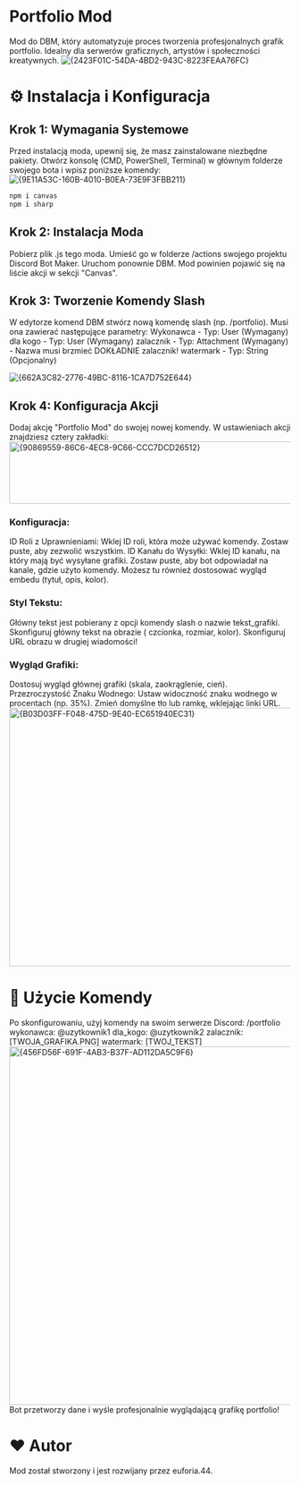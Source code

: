 # Portfolio Mod

Mod do DBM, który automatyzuje proces tworzenia profesjonalnych grafik portfolio. Idealny dla serwerów graficznych, artystów i społeczności kreatywnych. 
![{2423F01C-54DA-4BD2-943C-8223FEAA76FC}](https://github.com/user-attachments/assets/d3f72faa-4cec-486a-a241-896ccca8dc56)

# ⚙️ Instalacja i Konfiguracja

##  Krok 1: Wymagania Systemowe

Przed instalacją moda, upewnij się, że masz zainstalowane niezbędne pakiety. Otwórz konsolę (CMD, PowerShell, Terminal) w głównym folderze swojego bota i wpisz poniższe komendy:
![{9E11A53C-160B-4010-B0EA-73E9F3FBB211}](https://github.com/user-attachments/assets/b85f3112-f43f-49b0-a319-4583057ef52a)

```bash
npm i canvas
npm i sharp
```
## Krok 2: Instalacja Moda
Pobierz plik .js tego moda.
Umieść go w folderze /actions swojego projektu Discord Bot Maker.
Uruchom ponownie DBM. Mod powinien pojawić się na liście akcji w sekcji "Canvas".

##  Krok 3: Tworzenie Komendy Slash
W edytorze komend DBM stwórz nową komendę slash (np. /portfolio). Musi ona zawierać następujące parametry:
Wykonawca - Typ: User (Wymagany)
dla kogo - Typ: User (Wymagany)
zalacznik - Typ: Attachment (Wymagany) - Nazwa musi brzmieć DOKŁADNIE zalacznik!
watermark - Typ: String (Opcjonalny)

![{662A3C82-2776-49BC-8116-1CA7D752E644}](https://github.com/user-attachments/assets/927032d3-426c-4ed6-ac06-89b483193e89)

## Krok 4: Konfiguracja Akcji
Dodaj akcję "Portfolio Mod" do swojej nowej komendy. W ustawieniach akcji znajdziesz cztery zakładki:
<img width="652" height="111" alt="{90869559-86C6-4EC8-9C66-CCC7DCD26512}" src="https://github.com/user-attachments/assets/9c5b65f7-ac58-4c11-9085-5685abe84fc2" />

### Konfiguracja:
ID Roli z Uprawnieniami: Wklej ID roli, która może używać komendy. Zostaw puste, aby zezwolić wszystkim.
ID Kanału do Wysyłki: Wklej ID kanału, na który mają być wysyłane grafiki. Zostaw puste, aby bot odpowiadał na kanale, gdzie użyto komendy.
Możesz tu również dostosować wygląd embedu (tytuł, opis, kolor).
### Styl Tekstu:
Główny tekst jest pobierany z opcji komendy slash o nazwie tekst_grafiki.
Skonfiguruj główny tekst na obrazie ( czcionka, rozmiar, kolor).
Skonfiguruj URL obrazu w drugiej wiadomości!
### Wygląd Grafiki:
Dostosuj wygląd głównej grafiki (skala, zaokrąglenie, cień).
Przezroczystość Znaku Wodnego: Ustaw widoczność znaku wodnego w procentach (np. 35%).
Zmień domyślne tło lub ramkę, wklejając linki URL.
<img width="654" height="462" alt="{B03D03FF-F048-475D-9E40-EC651940EC31}" src="https://github.com/user-attachments/assets/ffcc93ed-dfa3-4594-97f0-9a984cce22a0" />

#  🚀 Użycie Komendy
Po skonfigurowaniu, użyj komendy na swoim serwerze Discord:
/portfolio wykonawca: @uzytkownik1 dla_kogo: @uzytkownik2 zalacznik: [TWOJA_GRAFIKA.PNG] watermark: [TWOJ_TEKST]
<img width="850" height="641" alt="{456FD56F-691F-4AB3-B37F-AD112DA5C9F6}" src="https://github.com/user-attachments/assets/4e198c99-8bdc-4f3e-8aa6-eb33ec1cddb0" />
Bot przetworzy dane i wyśle profesjonalnie wyglądającą grafikę portfolio!
# ❤️ Autor
Mod został stworzony i jest rozwijany przez euforia.44.
